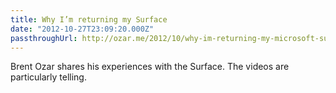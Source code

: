 ```yaml
---
title: Why I’m returning my Surface
date: "2012-10-27T23:09:20.000Z"
passthroughUrl: http://ozar.me/2012/10/why-im-returning-my-microsoft-surface-rt/
---
```


Brent Ozar shares his experiences with the Surface. The videos are particularly telling.